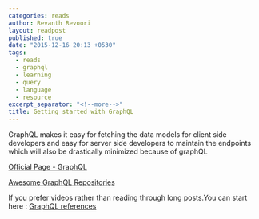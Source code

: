 ```yaml
---
categories: reads
author: Revanth Revoori
layout: readpost
published: true
date: "2015-12-16 20:13 +0530"
tags: 
  - reads
  - graphql
  - learning
  - query
  - language
  - resource
excerpt_separator: "<!--more-->"
title: Getting started with GraphQL
---
```




GraphQL makes it easy for fetching the data models for client side developers and easy for server side developers to maintain the endpoints which will also be drastically minimized because of graphQL

<a class="embedly-card" href="http://facebook.github.io/graphql/">Official Page - GraphQL  <i class="fa fa-external-link"></i></a>

<a class="embedly-card" href="https://github.com/chentsulin/awesome-graphql">Awesome GraphQL Repositories  <i class="fa fa-external-link"></i></a>

If you prefer videos rather than reading through long posts.You can start here :
<a class="embedly-card" href="http://rrevanth.github.io/tidbit/graphql-introduction">GraphQL references  <i class="fa fa-external-link"></i></a>
<!--more-->
